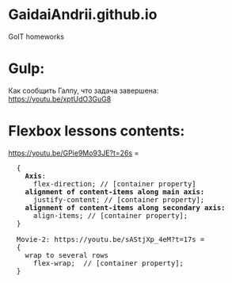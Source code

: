 # GaidaiAndrii.github.io  
GoIT homeworks

# Gulp:
Как сообщить Галпу, что задача завершена: https://youtu.be/xptUdO3GuG8

# Flexbox lessons contents:

  <a src="https://youtu.be/GPie9Mo93JE?t=26s">https://youtu.be/GPie9Mo93JE?t=26s = 
<pre>  {
    <b>Axis</b>: 
      flex-direction; // [container property]
    <b>alignment of content-items along main axis:</b>
      justify-content; // [container property];
    <b>alignment of content-items along secondary axis:</b>
      align-items; // [container property];
  }
  
  Movie-2: https://youtu.be/sAStjXp_4eM?t=17s = 
  {
    wrap to several rows
      flex-wrap;  // [container property];
  }
</pre>
